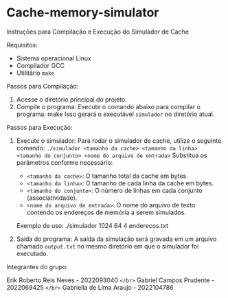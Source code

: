 # Cache-memory-simulator

Instruções para Compilação e Execução do Simulador de Cache

Requisitos:

- Sistema operacional Linux
- Compilador GCC
- Utilitário `make`

Passos para Compilação:

1. Acesse o diretório principal do projeto.
2. Compile o programa:
   Execute o comando abaixo para compilar o programa:
   make
   Isso gerará o executável `simulador` no diretório atual.

Passos para Execução:

1. Execute o simulador:
   Para rodar o simulador de cache, utilize o seguinte comando:
   `./simulador <tamanho da cache> <tamanho da linha> <tamanho do conjunto> <nome do arquivo de entrada>`
   Substitua os parâmetros conforme necessário:

   - `<tamanho da cache>`: O tamanho total da cache em bytes.
   - `<tamanho da linha>`: O tamanho de cada linha da cache em bytes.
   - `<tamanho do conjunto>`: O número de linhas em cada conjunto (associatividade).
   - `<nome do arquivo de entrada>`: O nome do arquivo de texto contendo os endereços de memória a serem simulados.

   Exemplo de uso:
   ./simulador 1024 64 4 enderecos.txt
2. Saída do programa:
   A saída da simulação será gravada em um arquivo chamado `output.txt` no mesmo diretório em que o simulador foi executado.

Integrantes do grupo:

Erik Roberto Reis Neves - 2022093040 `</br>`
Gabriel Campos Prudente - 2022069425 `</br>`
Gabriella de Lima Araujo - 2022104786

